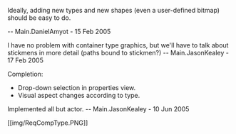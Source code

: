 Ideally, adding new types and new shapes (even a user-defined bitmap) should be easy to do.

-- Main.DanielAmyot - 15 Feb 2005


I have no problem with container type graphics, but we'll have to talk about stickmens in more detail (paths bound to stickmen?)
-- Main.JasonKealey - 17 Feb 2005

Completion:
   * Drop-down selection in properties view.
   * Visual aspect changes according to type.

Implemented all but actor. 
-- Main.JasonKealey - 10 Jun 2005

[[img/ReqCompType.PNG]]
